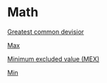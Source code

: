 # Math

[Greatest common devisior](greatest-common-devidior/README.md)

[Max](max/README.md)

[Minimum excluded value (MEX)](mex/README.md)

[Min](min/README.md)
